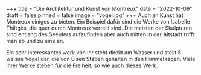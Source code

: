 +++
title = "Die Architektur und Kunst von Montreux"
date = "2022-10-09"
draft = false
pinned = false
image = "vogel.jpg"
+++
Auch an Kunst hat Montreux einiges zu bieten. Ein Beispiel dafür sind die Werke von Isabelle Thiltgès, die quer durch Montreux verteilt sind. Die meisten der Skulpturen sind entlang des Seeufers aufzufinden aber auch mitten in der Altstadt trifft man ab und zu eine an.

Ein sehr interessantes werk von ihr steht direkt am Wasser und stellt 5 weisse Vögel dar, die von Eisen Stäben gehalten in den Himmel ragen. Viele ihrer Werke stehen für die Freiheit, so wie auch dieses Werk.